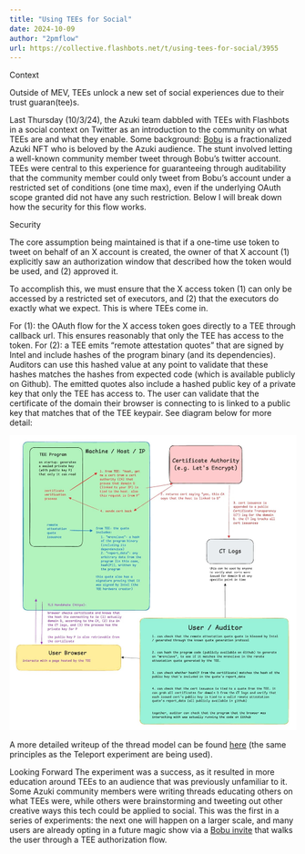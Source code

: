 ```yaml
---
title: "Using TEEs for Social"
date: 2024-10-09
author: "2pmflow"
url: https://collective.flashbots.net/t/using-tees-for-social/3955
---
```


Context

Outside of MEV, TEEs unlock a new set of social experiences due to their trust guaran(tee)s.

Last Thursday (10/3/24), the Azuki team dabbled with TEEs with Flashbots in a social context on Twitter as an introduction to the community on what TEEs are and what they enable. Some background: [Bobu](https://x.com/BobuBeanFarmer) is a fractionalized Azuki NFT who is beloved by the Azuki audience. The stunt involved letting a well-known community member tweet through Bobu’s twitter account. TEEs were central to this experience for guaranteeing through auditability that the community member could only tweet from Bobu’s account under a restricted set of conditions (one time max), even if the underlying OAuth scope granted did not have any such restriction. Below I will break down how the security for this flow works.

Security

The core assumption being maintained is that if a one-time use token to tweet on behalf of an X account is created, the owner of that X account (1) explicitly saw an authorization window that described how the token would be used, and (2) approved it.

To accomplish this, we must ensure that the X access token (1) can only be accessed by a restricted set of executors, and (2) that the executors do exactly what we expect. This is where TEEs come in.

For (1): the OAuth flow for the X access token goes directly to a TEE through callback url. This ensures reasonably that only the TEE has access to the token.
For (2): a TEE emits “remote attestation quotes” that are signed by Intel and include hashes of the program binary (and its dependencies).
Auditors can use this hashed value at any point to validate that these hashes matches the hashes from expected code (which is available publicly on Github).
The emitted quotes also include a hashed public key of a private key that only the TEE has access to. The user can validate that the certificate of the domain their browser is connecting to is linked to a public key that matches that of the TEE keypair.
See diagram below for more detail:

![diagram](assets/tee-diagram.jpeg)

A more detailed writeup of the thread model can be found [here](https://github.com/Account-Link/teleport-gramine-rs/blob/main/AUDITING.md) (the same principles as the Teleport experiment are being used).

Looking Forward
The experiment was a success, as it resulted in more education around TEEs to an audience that was previously unfamiliar to it. Some Azuki community members were writing threads educating others on what TEEs were, while others were brainstorming and tweeting out other creative ways this tech could be applied to social. This was the first in a series of experiments: the next one will happen on a larger scale, and many users are already opting in a future magic show via a [Bobu invite](https://bobu.azuki.com/magicshow) that walks the user through a TEE authorization flow.

